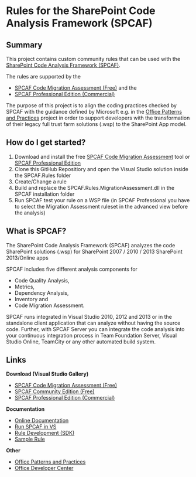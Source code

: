 Rules for the SharePoint Code Analysis Framework (SPCAF)
===============================================================

Summary
-------
This project contains custom community rules that can be used with the [SharePoint Code Analysis Framework (SPCAF)](http://www.spcaf.com). 

The rules are supported by the 

- [SPCAF Code Migration Assessment (Free)](http://url.spcaf.com/spcafma) and the 
- [SPCAF Professional Edition (Commercial)](http://url.spcaf.com/spcafpro)

The purpose of this project is to align the coding practices checked by SPCAF with the guidance defined by Microsoft e.g. in the [Office Patterns and Practices](https://github.com/OfficeDev/PnP) project in order to support developers with the transformation of their legacy full trust farm solutions (.wsp) to the SharePoint App model.

How do I get started?
---------------------

1. Download and install the free [SPCAF Code Migration Assessment](http://url.spcaf.com/spcafma) tool or [SPCAF Professional Edition](http://url.spcaf.com/spcafpro)
2. Clone this GitHub Repositiory and open the Visual Studio solution inside the SPCAF.Rules folder
3. Create/Change a rule
4. Build and replace the SPCAF.Rules.MigrationAssessment.dll in the SPCAF installation folder
5. Run SPCAF test your rule on a WSP file (in SPCAF Professional you have to select the Migration Assessment ruleset in the advanced view before the analysis)
                                     
What is SPCAF?
--------------
The SharePoint Code Analysis Framework (SPCAF) analyzes the code SharePoint solutions (.wsp) for SharePoint 2007 / 2010 / 2013
SharePoint 2013/Online apps

SPCAF includes five different analysis components for 

* Code Quality Analysis, 
* Metrics, 
* Dependency Analysis, 
* Inventory and 
* Code Migration Assessment.
 
SPCAF runs integrated in Visual Studio 2010, 2012 and 2013 or in the standalone client application that can analyze without having the source code.
Further, with SPCAF Server you can integrate the code analysis into your continuous integration process in Team Foundation Server, Visual Studio Online, TeamCity or any other automated build system. 

Links
-----
**Download (Visual Studio Gallery)**

- [SPCAF Code Migration Assessment (Free)](http://url.spcaf.com/spcafma) 
- [SPCAF Community Edition (Free)](http://url.spcaf.com/spcopce)
- [SPCAF Professional Edition (Commercial)](http://url.spcaf.com/spcafpro)

**Documentation**

- [Online Documentation](http://docs.spcaf.com)
- [Run SPCAF in VS](http://url.spcaf.com/vsintegration)
- [Rule Development (SDK)](http://url.spcaf.com/sdk)
- [Sample Rule](http://url.spcaf.com/samplerule)

**Other**

- [Office Patterns and Practices](https://github.com/OfficeDev/PnP)
- [Office Developer Center](http://dev.office.com/transform)
